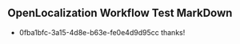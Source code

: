 ## OpenLocalization Workflow Test MarkDown
* 0fba1bfc-3a15-4d8e-b63e-fe0e4d9d95cc 
thanks!<!--HONumber=Mar16_HO2-->
